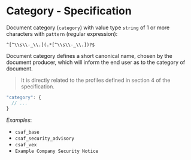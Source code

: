# Category - Specification

Document category (`category`) with value type `string` of 1 or more characters
with `pattern` (regular expression):

```regexp
^[^\\s\\-_\\.](.*[^\\s\\-_\\.])?$
```

Document category defines a short canonical name, chosen by the document
producer, which will inform the end user as to the category of document.

> It is directly related to the profiles defined in section 4 of the specification.

```javascript
"category": {
  // ...
}
```

*Examples*:

* `csaf_base`
* `csaf_security_advisory`
* `csaf_vex`
* `Example Company Security Notice`
